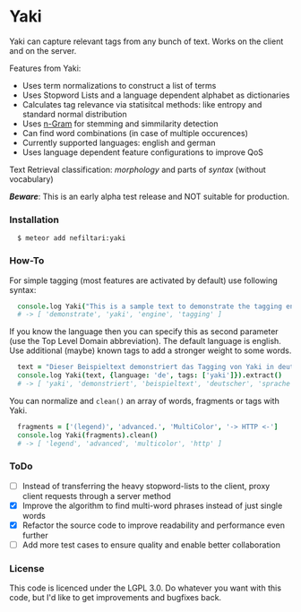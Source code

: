 # Yaki
Yaki can capture relevant tags from any bunch of text. Works on the client and on the server. 

Features from Yaki:
- Uses term normalizations to construct a list of terms
- Uses Stopword Lists and a language dependent alphabet as dictionaries
- Calculates tag relevance via statisitcal methods: like entropy and standard normal distribution
- Uses [n-Gram](http://en.wikipedia.org/wiki/N-gram) for stemming and simmilarity detection
- Can find word combinations (in case of multiple occurences)
- Currently supported languages: english and german
- Uses language dependent feature configurations to improve QoS

Text Retrieval classification: *morphology* and parts of *syntax* (without vocabulary)

***Beware***: This is an early alpha test release and NOT suitable for production.

### Installation

```shell
  $ meteor add nefiltari:yaki
```

### How-To
For simple tagging (most features are activated by default) use following syntax: 
```coffee
  console.log Yaki("This is a sample text to demonstrate the tagging engine `Yaki`.").extract()
  # -> [ 'demonstrate', 'yaki', 'engine', 'tagging' ]
```

If you know the language then you can specify this as second parameter (use the Top Level Domain abbreviation).
The default language is english.
Use additional (maybe) known tags to add a stronger weight to some words.
```coffee
  text = "Dieser Beispieltext demonstriert das Tagging von Yaki in deutscher Sprache."
  console.log Yaki(text, {language: 'de', tags: ['yaki']}).extract()
  # -> [ 'yaki', 'demonstriert', 'beispieltext', 'deutscher', 'sprache' ]
```

You can normalize and `clean()` an array of words, fragments or tags with Yaki.
```coffee
  fragments = ['(legend)', 'advanced.', 'MultiColor', '-> HTTP <-']
  console.log Yaki(fragments).clean()
  # -> [ 'legend', 'advanced', 'multicolor', 'http' ]
```

### ToDo

- [ ] Instead of transferring the heavy stopword-lists to the client, proxy client requests through
  a server method
- [x] Improve the algorithm to find multi-word phrases instead of just single words
- [x] Refactor the source code to improve readability and performance even further
- [ ] Add more test cases to ensure quality and enable better collaboration

### License

This code is licenced under the LGPL 3.0. Do whatever you want with this code, but I'd like to get improvements and bugfixes back. 